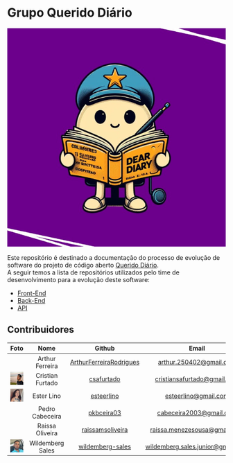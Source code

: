 # Grupo Querido Diário

<img src="./images/logo-querido-diario.jpeg" />

Este repositório é destinado a documentação do processo de evolução de software do projeto de código aberto [Querido Diário](https://queridodiario.ok.org.br/).  
A seguir temos a lista de repositórios utilizados pelo time de desenvolvimento para a evolução deste software:

* [Front-End](https://github.com/Wildemberg-Projects/querido-diario-frontend)
* [Back-End](https://github.com/Wildemberg-Projects/querido-diario-backend)
* [API](https://github.com/Wildemberg-Projects/querido-diario-api)


## Contribuidores
| Foto | Nome | Github | Email |
| :--: | :--: | :----: | :---: |
| | Arthur Ferreira | [ArthurFerreiraRodrigues](https://github.com/ArthurFerreiraRodrigues) | arthur.250402@gmail.com |
| <img src="./images/cristian.jpeg" width="200px" />  | Cristian Furtado | [csafurtado](https://github.com/csafurtado) | cristiansafurtado@gmail.com |
| <img src="./images/ester.jpg" width="200px" /> | Ester Lino | [esteerlino](https://github.com/esteerlino) | esteerlino@gmail.com |
| | Pedro Cabeceira | [pkbceira03](https://github.com/pkbceira03) | cabeceira2003@gmail.com |
| | Raissa Oliveira | [raissamsoliveira](https://github.com/raissamsoliveira) | raissa.menezesousa@gmail.com |
| <img src="./images/will.jpeg" width="200px" /> | Wildemberg Sales | [wildemberg-sales](https://github.com/wildemberg-sales) | wildemberg.sales.junior@gmail.com | 
